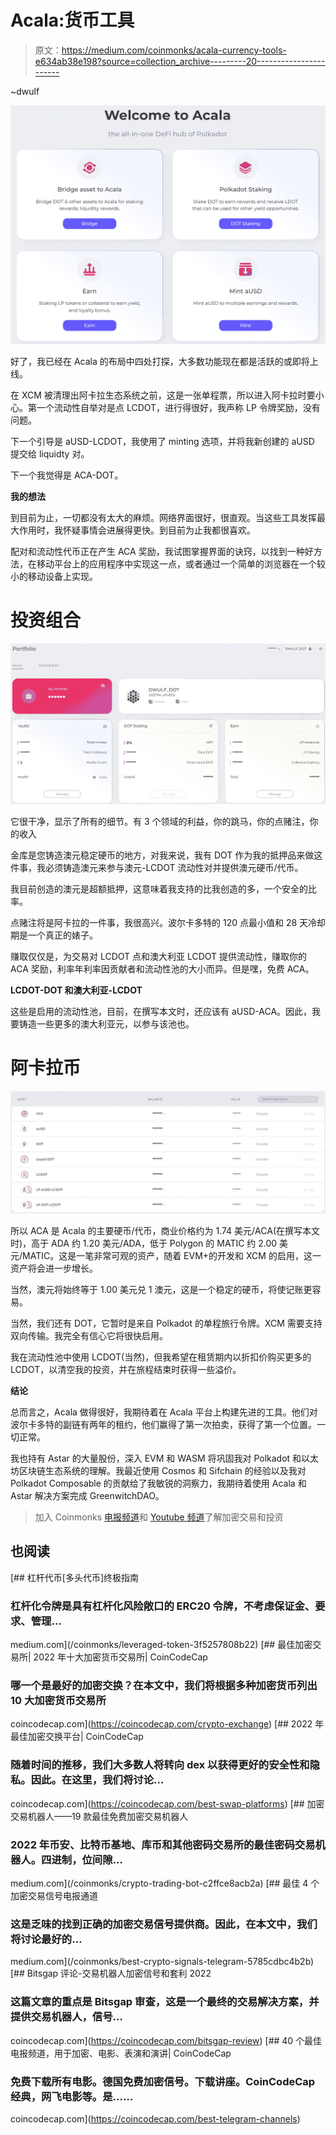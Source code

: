 # Acala:货币工具

> 原文：<https://medium.com/coinmonks/acala-currency-tools-e634ab38e198?source=collection_archive---------20----------------------->

~dwulf

![](img/72c8b73a406626248f0619069657ba58.png)

好了，我已经在 Acala 的布局中四处打探，大多数功能现在都是活跃的或即将上线。

在 XCM 被清理出阿卡拉生态系统之前，这是一张单程票，所以进入阿卡拉时要小心。第一个流动性自举对是点 LCDOT，进行得很好，我声称 LP 令牌奖励，没有问题。

下一个引导是 aUSD-LCDOT，我使用了 minting 选项，并将我新创建的 aUSD 提交给 liquidty 对。

下一个我觉得是 ACA-DOT。

**我的想法**

到目前为止，一切都没有太大的麻烦。网络界面很好，很直观。当这些工具发挥最大作用时，我怀疑事情会进展得更快。到目前为止我都很喜欢。

配对和流动性代币正在产生 ACA 奖励，我试图掌握界面的诀窍，以找到一种好方法，在移动平台上的应用程序中实现这一点，或者通过一个简单的浏览器在一个较小的移动设备上实现。

# **投资组合**

![](img/a756d4d698b594f471908dac21eb3754.png)

它很干净，显示了所有的细节。有 3 个领域的利益，你的跳马，你的点赌注，你的收入

金库是您铸造澳元稳定硬币的地方，对我来说，我有 DOT 作为我的抵押品来做这件事，我必须铸造澳元来参与澳元-LCDOT 流动性对并提供澳元硬币/代币。

我目前创造的澳元是超额抵押，这意味着我支持的比我创造的多，一个安全的比率。

点赌注将是阿卡拉的一件事，我很高兴。波尔卡多特的 120 点最小值和 28 天冷却期是一个真正的婊子。

赚取仅仅是，为交易对 LCDOT 点和澳大利亚 LCDOT 提供流动性，赚取你的 ACA 奖励，利率年利率因贡献者和流动性池的大小而异。但是嘿，免费 ACA。

**LCDOT-DOT 和澳大利亚-LCDOT**

这些是启用的流动性池，目前，在撰写本文时，还应该有 aUSD-ACA。因此，我要铸造一些更多的澳大利亚元，以参与该池也。

# **阿卡拉币**

![](img/f216a9e2030dd62bf1d1ce1bcc0909ef.png)

所以 ACA 是 Acala 的主要硬币/代币，商业价格约为 1.74 美元/ACA(在撰写本文时)，高于 ADA 约 1.20 美元/ADA，低于 Polygon 的 MATIC 约 2.00 美元/MATIC。这是一笔非常可观的资产，随着 EVM+的开发和 XCM 的启用，这一资产将会进一步增长。

当然，澳元将始终等于 1.00 美元兑 1 澳元，这是一个稳定的硬币，将使记账更容易。

当然，我们还有 DOT，它暂时是来自 Polkadot 的单程旅行令牌。XCM 需要支持双向传输。我完全有信心它将很快启用。

我在流动性池中使用 LCDOT(当然)，但我希望在租赁期内以折扣价购买更多的 LCDOT，以清空我的投资，并在旅程结束时获得一些溢价。

**结论**

总而言之，Acala 做得很好，我期待着在 Acala 平台上构建先进的工具。他们对波尔卡多特的副链有两年的租约，他们赢得了第一次拍卖，获得了第一个位置。一切正常。

我也持有 Astar 的大量股份，深入 EVM 和 WASM 将巩固我对 Polkadot 和以太坊区块链生态系统的理解。我最近使用 Cosmos 和 Sifchain 的经验以及我对 Polkadot Composable 的贡献给了我敏锐的洞察力，我期待着使用 Acala 和 Astar 解决方案完成 GreenwitchDAO。

> 加入 Coinmonks [电报频道](https://t.me/coincodecap)和 [Youtube 频道](https://www.youtube.com/c/coinmonks/videos)了解加密交易和投资

## 也阅读

[](/coinmonks/leveraged-token-3f5257808b22) [## 杠杆代币[多头代币]终极指南

### 杠杆化令牌是具有杠杆化风险敞口的 ERC20 令牌，不考虑保证金、要求、管理…

medium.com](/coinmonks/leveraged-token-3f5257808b22) [](https://coincodecap.com/crypto-exchange) [## 最佳加密交易所| 2022 年十大加密货币交易所| CoinCodeCap

### 哪一个是最好的加密交换？在本文中，我们将根据多种加密货币列出 10 大加密货币交易所

coincodecap.com](https://coincodecap.com/crypto-exchange) [](https://coincodecap.com/best-swap-platforms) [## 2022 年最佳加密交换平台| CoinCodeCap

### 随着时间的推移，我们大多数人将转向 dex 以获得更好的安全性和隐私。因此。在这里，我们将讨论…

coincodecap.com](https://coincodecap.com/best-swap-platforms) [](/coinmonks/crypto-trading-bot-c2ffce8acb2a) [## 加密交易机器人——19 款最佳免费加密交易机器人

### 2022 年币安、比特币基地、库币和其他密码交易所的最佳密码交易机器人。四进制，位间隙…

medium.com](/coinmonks/crypto-trading-bot-c2ffce8acb2a) [](/coinmonks/best-crypto-signals-telegram-5785cdbc4b2b) [## 最佳 4 个加密交易信号电报通道

### 这是乏味的找到正确的加密交易信号提供商。因此，在本文中，我们将讨论最好的…

medium.com](/coinmonks/best-crypto-signals-telegram-5785cdbc4b2b) [](https://coincodecap.com/bitsgap-review) [## Bitsgap 评论-交易机器人加密信号和套利 2022

### 这篇文章的重点是 Bitsgap 审查，这是一个最终的交易解决方案，并提供交易机器人，信号…

coincodecap.com](https://coincodecap.com/bitsgap-review) [](https://coincodecap.com/best-telegram-channels) [## 40 个最佳电报频道，用于加密、电影、表演和演讲| CoinCodeCap

### 免费下载所有电影。德国免费加密信号。下载讲座。CoinCodeCap 经典，网飞电影等。是……

coincodecap.com](https://coincodecap.com/best-telegram-channels)